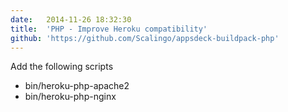 ```yaml
---
date:	2014-11-26 18:32:30
title:	'PHP - Improve Heroku compatibility'
github: 'https://github.com/Scalingo/appsdeck-buildpack-php'
---
```


Add the following scripts

* bin/heroku-php-apache2
* bin/heroku-php-nginx
